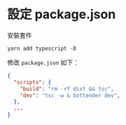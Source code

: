 # 設定 package.json

安裝套件

```
yarn add typescript -D
```

修改 `package.json` 如下：

```json
{
  "scripts": {
    "build": "rm -rf dist && tsc",
    "dev": "tsc -w & bottender dev",
  },
  ...
}
```